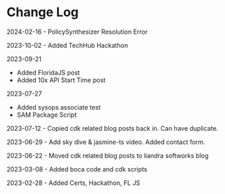 # Change Log

2024-02-16 - PolicySynthesizer Resolution Error

2023-10-02 - Added TechHub Hackathon

2023-09-21

- Added FloridaJS post
- Added 10x API Start Time post

2023-07-27

- Added sysops associate test
- SAM Package Script

2023-07-12 - Copied cdk related blog posts back in. Can have duplicate.

2023-06-29 - Add sky dive & jasmine-ts video. Added contact form.

2023-06-22 - Moved cdk related blog posts to liandra softworks blog

2023-03-08 - Added boca code and cdk scripts

2023-02-28 - Added Certs, Hackathon, FL JS
